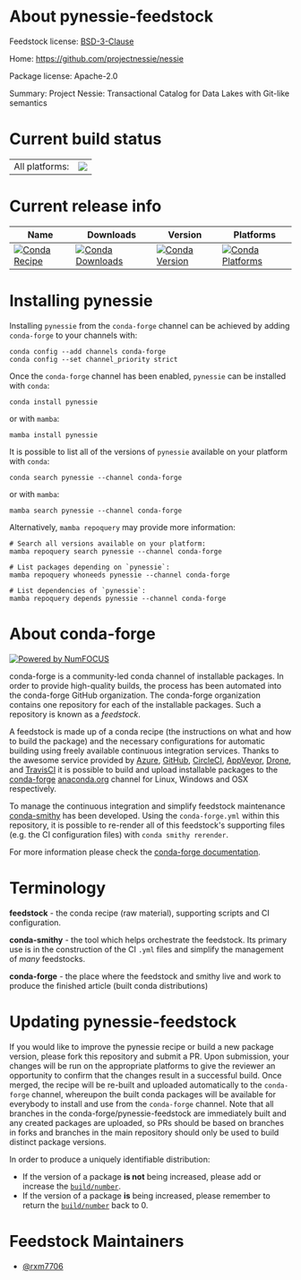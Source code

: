 About pynessie-feedstock
========================

Feedstock license: [BSD-3-Clause](https://github.com/conda-forge/pynessie-feedstock/blob/main/LICENSE.txt)

Home: https://github.com/projectnessie/nessie

Package license: Apache-2.0

Summary: Project Nessie: Transactional Catalog for Data Lakes with Git-like semantics

Current build status
====================


<table><tr><td>All platforms:</td>
    <td>
      <a href="https://dev.azure.com/conda-forge/feedstock-builds/_build/latest?definitionId=18089&branchName=main">
        <img src="https://dev.azure.com/conda-forge/feedstock-builds/_apis/build/status/pynessie-feedstock?branchName=main">
      </a>
    </td>
  </tr>
</table>

Current release info
====================

| Name | Downloads | Version | Platforms |
| --- | --- | --- | --- |
| [![Conda Recipe](https://img.shields.io/badge/recipe-pynessie-green.svg)](https://anaconda.org/conda-forge/pynessie) | [![Conda Downloads](https://img.shields.io/conda/dn/conda-forge/pynessie.svg)](https://anaconda.org/conda-forge/pynessie) | [![Conda Version](https://img.shields.io/conda/vn/conda-forge/pynessie.svg)](https://anaconda.org/conda-forge/pynessie) | [![Conda Platforms](https://img.shields.io/conda/pn/conda-forge/pynessie.svg)](https://anaconda.org/conda-forge/pynessie) |

Installing pynessie
===================

Installing `pynessie` from the `conda-forge` channel can be achieved by adding `conda-forge` to your channels with:

```
conda config --add channels conda-forge
conda config --set channel_priority strict
```

Once the `conda-forge` channel has been enabled, `pynessie` can be installed with `conda`:

```
conda install pynessie
```

or with `mamba`:

```
mamba install pynessie
```

It is possible to list all of the versions of `pynessie` available on your platform with `conda`:

```
conda search pynessie --channel conda-forge
```

or with `mamba`:

```
mamba search pynessie --channel conda-forge
```

Alternatively, `mamba repoquery` may provide more information:

```
# Search all versions available on your platform:
mamba repoquery search pynessie --channel conda-forge

# List packages depending on `pynessie`:
mamba repoquery whoneeds pynessie --channel conda-forge

# List dependencies of `pynessie`:
mamba repoquery depends pynessie --channel conda-forge
```


About conda-forge
=================

[![Powered by
NumFOCUS](https://img.shields.io/badge/powered%20by-NumFOCUS-orange.svg?style=flat&colorA=E1523D&colorB=007D8A)](https://numfocus.org)

conda-forge is a community-led conda channel of installable packages.
In order to provide high-quality builds, the process has been automated into the
conda-forge GitHub organization. The conda-forge organization contains one repository
for each of the installable packages. Such a repository is known as a *feedstock*.

A feedstock is made up of a conda recipe (the instructions on what and how to build
the package) and the necessary configurations for automatic building using freely
available continuous integration services. Thanks to the awesome service provided by
[Azure](https://azure.microsoft.com/en-us/services/devops/), [GitHub](https://github.com/),
[CircleCI](https://circleci.com/), [AppVeyor](https://www.appveyor.com/),
[Drone](https://cloud.drone.io/welcome), and [TravisCI](https://travis-ci.com/)
it is possible to build and upload installable packages to the
[conda-forge](https://anaconda.org/conda-forge) [anaconda.org](https://anaconda.org/)
channel for Linux, Windows and OSX respectively.

To manage the continuous integration and simplify feedstock maintenance
[conda-smithy](https://github.com/conda-forge/conda-smithy) has been developed.
Using the ``conda-forge.yml`` within this repository, it is possible to re-render all of
this feedstock's supporting files (e.g. the CI configuration files) with ``conda smithy rerender``.

For more information please check the [conda-forge documentation](https://conda-forge.org/docs/).

Terminology
===========

**feedstock** - the conda recipe (raw material), supporting scripts and CI configuration.

**conda-smithy** - the tool which helps orchestrate the feedstock.
                   Its primary use is in the construction of the CI ``.yml`` files
                   and simplify the management of *many* feedstocks.

**conda-forge** - the place where the feedstock and smithy live and work to
                  produce the finished article (built conda distributions)


Updating pynessie-feedstock
===========================

If you would like to improve the pynessie recipe or build a new
package version, please fork this repository and submit a PR. Upon submission,
your changes will be run on the appropriate platforms to give the reviewer an
opportunity to confirm that the changes result in a successful build. Once
merged, the recipe will be re-built and uploaded automatically to the
`conda-forge` channel, whereupon the built conda packages will be available for
everybody to install and use from the `conda-forge` channel.
Note that all branches in the conda-forge/pynessie-feedstock are
immediately built and any created packages are uploaded, so PRs should be based
on branches in forks and branches in the main repository should only be used to
build distinct package versions.

In order to produce a uniquely identifiable distribution:
 * If the version of a package **is not** being increased, please add or increase
   the [``build/number``](https://docs.conda.io/projects/conda-build/en/latest/resources/define-metadata.html#build-number-and-string).
 * If the version of a package **is** being increased, please remember to return
   the [``build/number``](https://docs.conda.io/projects/conda-build/en/latest/resources/define-metadata.html#build-number-and-string)
   back to 0.

Feedstock Maintainers
=====================

* [@rxm7706](https://github.com/rxm7706/)

